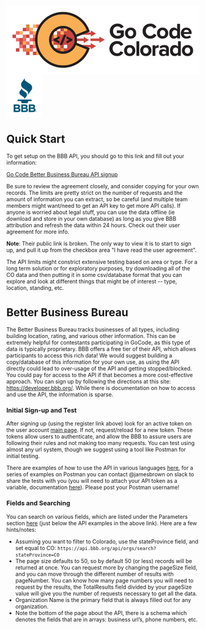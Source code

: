 ![gcc_2020_logo](https://github.com/GoCodeColorado/GoCodeColorado-kbase-public/blob/master/Images/GC20_Logo_Condensed_transp%20-%20Copy.png)
![bbb_1](./images/bbb_1.PNG)

# Quick Start

To get setup on the BBB API, you should go to this link and fill out your information:

[Go Code Better Business Bureau API signup](https://docs.google.com/forms/d/e/1FAIpQLSd8boTpU1bblDJemCP_NF8C0awEffIAJoIm1C_NwAElur-noQ/viewform)

Be sure to review the agreement closely, and consider copying for your own records.
The limits are pretty strict on the number of requests and the amount of information you can extract, so be careful (and multiple team members might want/need to get an API key to get more API calls).
If anyone is worried about legal stuff, you can use the data offline (ie download and store in your own database) as long as you give BBB attribution and refresh the data within 24 hours. Check out their user agreement for more info.

**Note**: Their public link is broken. The only way to view it is to start to sign up, and pull it up from the checkbox area "I have read the user agreement".

The API limits might constrict extensive testing based on area or type. For a long term solution or for exploratory purposes, try downloading all of the CO data and then putting it in some csv/database format that you can explore and look at different things that might be of interest -- type, location, standing, etc.

# Better Business Bureau

The Better Business Bureau tracks businesses of all types, including building location, rating, and various other information. This can be extremely helpful for contestants participating in GoCode, as this type of data is typically proprietary. BBB offers a free tier of their API, which allows participants to access this rich data!
We would suggest building a copy/database of this information for your own use, as using the API directly could lead to over-usage of the API and getting stopped/blocked. You could pay for access to the API if that becomes a more cost-effective approach.
You can sign up by following the directions at this site: https://developer.bbb.org/. While there is documentation on how to access and use the API, the information is sparse.

### Initial  Sign-up and Test

After signing up (using the register link above) look for an active token on the user account [main page](https://developer.bbb.org/user/account/api). If not, request/reload for a new token. These tokens allow users to authenticate, and allow the BBB to assure users are following their rules and not making too many requests. You can test using almost any url system, though we suggest using a tool like Postman for initial testing.

There are examples of how to use the API in various languages [here](https://developer.bbb.org/documentation/openapi#api-OrganizationSearch), for a series of examples on Postman you can contact @jamesbrown on slack to share the tests with you (you will need to attach your API token as a variable, documentation [here](https://learning.getpostman.com/docs/postman/variables-and-environments/variables/)). Please post your Postman username!

### Fields and Searching

You can search on various fields, which are listed under the Parameters section [here](https://developer.bbb.org/documentation/openapi#api-OrganizationSearch) (just below the API examples in the above link). Here are a few hints/notes:

- Assuming you want to filter to Colorado, use the stateProvince field, and set equal to CO: `https://api.bbb.org/api/orgs/search?stateProvince=CO`
- The page size defaults to 50, so by default 50 (or less) records will be returned at once. You can request more by changing the pageSize field, and you can move through the different number of results with pageNumber. You can know how many page numbers you will need to request by the results, the TotalResults field divided by your pageSize value will give you the number of requests necessary to get all the data.
- Organization Name is the primary field that is always filled out for any organization.
- Note the bottom of the page about the API, there is a schema which denotes the fields that are in arrays: business url’s, phone numbers, etc.
